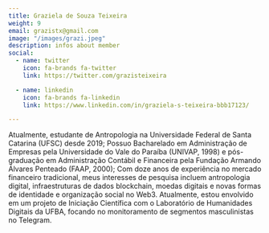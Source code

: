 ```yaml
---
title: Graziela de Souza Teixeira
weight: 9
email: grazistx@gmail.com
image: "/images/grazi.jpeg"
description: infos about member
social:
  - name: twitter
    icon: fa-brands fa-twitter
    link: https://twitter.com/grazisteixeira

  - name: linkedin
    icon: fa-brands fa-linkedin
    link: https://www.linkedin.com/in/graziela-s-teixeira-bbb17123/

---
```


Atualmente, estudante de Antropologia na Universidade Federal de Santa Catarina (UFSC) desde 2019; Possuo Bacharelado em Administração de Empresas pela Universidade do Vale do Paraíba (UNIVAP, 1998) e pós-graduação em Administração Contábil e Financeira pela Fundação Armando Álvares Penteado (FAAP, 2000); Com doze anos de experiência no mercado financeiro tradicional, meus interesses de pesquisa incluem antropologia digital, infraestruturas de dados blockchain, moedas digitais e novas formas de identidade e organização social no Web3. Atualmente, estou envolvido em um projeto de Iniciação Científica com o Laboratório de Humanidades Digitais da UFBA, focando no monitoramento de segmentos masculinistas no Telegram.
